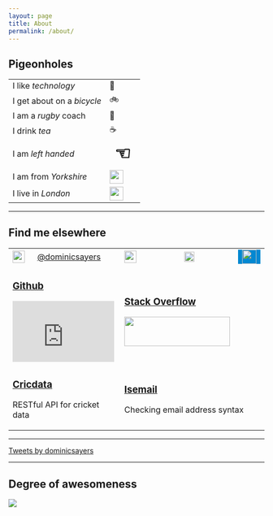```yaml
---
layout: page
title: About
permalink: /about/
---
```


## Pigeonholes

<table>
  <tbody>
    <tr>
      <td>I like <em>technology</em></td>
      <td>🔧</td>
    </tr>
    <tr>
      <td>I get about on a <em>bicycle</em></td>
      <td>🚲</td>
    </tr>
    <tr>
      <td>I am a <em>rugby</em> coach</td>
      <td>🏉</td>
    </tr>
    <tr>
      <td>I drink <em>tea</em></td>
      <td>☕</td>
    </tr>
    <tr>
      <td>I am <em>left handed</em></td>
      <td style="font-size: 36px; font-weight: bold;">☜</td>
    </tr>
    <tr>
      <td>I am from <em>Yorkshire</em></td>
      <td><img src="https://pbs.twimg.com/profile_images/798459304156295168/hqWNAdqm_normal.jpg" height="27" /></td>
    </tr>
    <tr>
      <td>I live in <em>London</em></td>
      <td><img src="/assets/article_images{{ page.url }}london-bridge-icon.png" height="27" /></td>
    </tr>
  </tbody>
</table>

---

## Find me elsewhere

<table class="six-column">
  <tbody>
    <tr>
      <td>
        <a target="_blank" href="https://uk.linkedin.com/in/dominicsayers">
          <img src="https://upload.wikimedia.org/wikipedia/commons/thumb/0/01/LinkedIn_Logo.svg/2000px-LinkedIn_Logo.svg.png" height="24" />
        </a>
      </td>
      <td colspan="2">
        <a href="https://twitter.com/dominicsayers" class="twitter-follow-button" data-show-count="false">@dominicsayers</a><script async src="//platform.twitter.com/widgets.js" charset="utf-8"></script>
      </td>
      <td>
        <a target="_blank" href="https://www.quora.com/profile/Dominic-Sayers">
          <img src="https://qsf.ec.quoracdn.net/-3-images.logo.wordmark_default.svg4c6ca969eb5c90e5.svg" height="24" />
        </a>
      </td>
      <td>
        <a target="_blank" href="https://angel.co/dominicsayers">
          <img src="https://alist.co/assets/shared/AngelList-1f53479b7b3bd75d55d9dd0d396a738b1a6943a7885dcd2fa3e4f1adb048f61e.png" height="20" />
        </a>
      </td>
      <td>
        <a target="_blank" href="https://www.crunchbase.com/person/dominic-sayers">
          <img src="https://www.crunchbase.com/app/images/logo_crunchbase.svg" height="28" style="background-color: rgb(2, 136, 209); padding: 0 8px;" />
        </a>
      </td>
    </tr>
    <tr>
      <td colspan="3">
        <h3><a target="_blank" href="https://github.com/dominicsayers">Github</a></h3>
        <iframe src="https://githubbadge.appspot.com/dominicsayers?a=0" style="border: 0;height: 120px;width: 200px;overflow: hidden;" frameBorder="0"></iframe>
      </td>
      <td colspan="2">
        <h3><a target="_blank" href="https://stackoverflow.com/users/63349/dominic-sayers">Stack Overflow</a></h3>
        <a target="_blank" href="https://stackoverflow.com/users/63349/dominic-sayers">
          <img src="https://stackoverflow.com/users/flair/63349.png" width="208" height="58" />
        </a>
      </td>
    </tr>
    <tr>
      <td colspan="3">
        <h3><a target="_blank" href="http://cricdata.org">Cricdata</a></h3>
        <p>RESTful API for cricket data</p>
      </td>
      <td colspan="3">
        <h3><a target="_blank" href="http://isemail.info">Isemail</a></h3>
        <p>Checking email address syntax</p>
      </td>
    </tr>
  </tbody>
</table>

---

<a class="twitter-timeline" href="https://twitter.com/dominicsayers">Tweets by dominicsayers</a>
<script async src="//platform.twitter.com/widgets.js" charset="utf-8"></script>

---

## Degree of awesomeness

<img src="https://img.shields.io/badge/Awesomeness-%E2%98%85%E2%98%85%E2%98%85%E2%98%85%E2%98%85-green.svg" />
